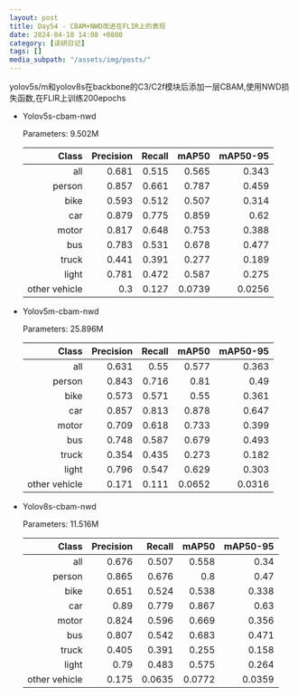 ```yaml
---
layout: post
title: Day54 - CBAM+NWD改进在FLIR上的表现
date: 2024-04-18 14:08 +0800
category: [读研日记]
tags: []
media_subpath: "/assets/img/posts/"
---
```


yolov5s/m和yolov8s在backbone的C3/C2f模块后添加一层CBAM,使用NWD损失函数,在FLIR上训练200epochs

- Yolov5s-cbam-nwd

    Parameters: 9.502M

    |                Class| Precision|    Recall|     mAP50|  mAP50-95|
    |                 ---:|      ---:|      ---:|      ---:|      ---:|
    |                  all|     0.681|     0.515|     0.565|     0.343|
    |               person|     0.857|     0.661|     0.787|     0.459|
    |                 bike|     0.593|     0.512|     0.507|     0.314|
    |                  car|     0.879|     0.775|     0.859|      0.62|
    |                motor|     0.817|     0.648|     0.753|     0.388|
    |                  bus|     0.783|     0.531|     0.678|     0.477|
    |                truck|     0.441|     0.391|     0.277|     0.189|
    |                light|     0.781|     0.472|     0.587|     0.275|
    |        other vehicle|       0.3|     0.127|    0.0739|    0.0256|

- Yolov5m-cbam-nwd

    Parameters: 25.896M

    |                Class| Precision|    Recall|     mAP50|  mAP50-95|
    |                 ---:|      ---:|      ---:|      ---:|      ---:|
    |                  all|     0.631|      0.55|     0.577|     0.363|
    |               person|     0.843|     0.716|      0.81|      0.49|
    |                 bike|     0.573|     0.571|      0.55|     0.361|
    |                  car|     0.857|     0.813|     0.878|     0.647|
    |                motor|     0.709|     0.618|     0.733|     0.399|
    |                  bus|     0.748|     0.587|     0.679|     0.493|
    |                truck|     0.354|     0.435|     0.273|     0.182|
    |                light|     0.796|     0.547|     0.629|     0.303|
    |        other vehicle|     0.171|     0.111|    0.0652|    0.0316|

- Yolov8s-cbam-nwd

    Parameters: 11.516M

    |                Class| Precision|    Recall|     mAP50|  mAP50-95|
    |                 ---:|      ---:|      ---:|      ---:|      ---:|
    |                  all|     0.676|     0.507|     0.558|      0.34|
    |               person|     0.865|     0.676|       0.8|      0.47|
    |                 bike|     0.651|     0.524|     0.538|     0.338|
    |                  car|      0.89|     0.779|     0.867|      0.63|
    |                motor|     0.824|     0.596|     0.669|     0.356|
    |                  bus|     0.807|     0.542|     0.683|     0.471|
    |                truck|     0.405|     0.391|     0.255|     0.158|
    |                light|      0.79|     0.483|     0.575|     0.264|
    |        other vehicle|     0.175|    0.0635|    0.0772|    0.0359|
